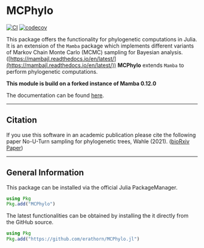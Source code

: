 # MCPhylo

[![CI](https://github.com/erathorn/MCPhylo.jl/actions/workflows/CI.yml/badge.svg)](https://github.com/erathorn/MCPhylo.jl/actions/workflows/CI.yml)
[![codecov](https://codecov.io/gh/erathorn/MCPhylo.jl/branch/main/graph/badge.svg?token=05DQRGQAIK)](https://codecov.io/gh/erathorn/MCPhylo.jl)

This package offers the functionality for phylogenetic computations in Julia. It is an extension of the `Mamba` package which implements different variants of Markov Chain Monte Carlo (MCMC) sampling for Bayesian analysis. ([https://mambajl.readthedocs.io/en/latest/](https://mambajl.readthedocs.io/en/latest/))
**MCPhylo** extends `Mamba` to perform phylogenetic computations.

**This module is build on a forked instance of Mamba 0.12.0**

The documentation can be found [here](https://erathorn.github.io/MCPhylo.jl/dev/).

------

## Citation

If you use this software in an academic publication please cite the following paper
No-U-Turn sampling for phylogenetic trees, Wahle (2021).  ([bioRxiv Paper](https://doi.org/10.1101/2021.03.16.435623))

------

## General Information

This package can be installed via the official Julia PackageManager.

```julia
using Pkg
Pkg.add("MCPhylo")
```

The latest functionalities can be obtained by installing the it directly from the GitHub source.

```julia
using Pkg
Pkg.add("https://github.com/erathorn/MCPhylo.jl")
```
